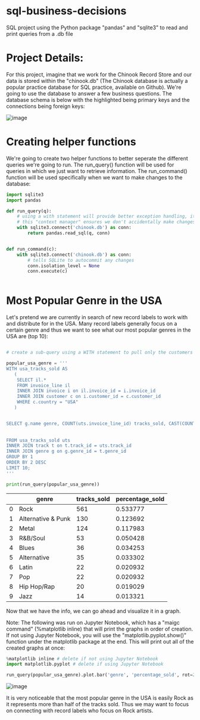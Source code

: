# sql-business-decisions
SQL project using the Python package "pandas" and "sqlite3" to read and print queries from a .db file

# Project Details:
For this project, imagine that we work for the Chinook Record Store and our data is stored within the "chinook.db" (The Chinook database is actually a popular practice database for SQL practice, available on Github). We're going to use the database to answer a few business questions. The database schema is below with the highlighted being primary keys and the connections being foreign keys:

![image](https://user-images.githubusercontent.com/57373723/68708541-cb035980-0548-11ea-8594-cd28770acb46.png)


# Creating helper functions

We're going to create two helper functions to better seperate the different queries we're going to run. The run_query() function will be used for queries in which we just want to retrieve information. The run_command() function will be used specifically when we want to make changes to the database:
```python
import sqlite3
import pandas

def run_query(q):
    # using a with statement will provide better exception handling, it also automatically closes the file.
    # this "context manager" ensures we don't accidentally make changes to the database if one of our queries has an error
    with sqlite3.connect('chinook.db') as conn:
        return pandas.read_sql(q, conn)


def run_command(c):
    with sqlite3.connect('chinook.db') as conn:
        # tells SQLite to autocommit any changes
        conn.isolation_level = None
        conn.execute(c)
        
```

#  Most Popular Genre in the USA

Let's pretend we are currently in search of new record labels to work with and distribute for in the USA. Many record labels generally focus on a certain genre and thus we want to see what our most popular genres in the USA are (top 10):

```python

# create a sub-query using a WITH statement to pull only the customers in the USA

popular_usa_genre = '''
WITH usa_tracks_sold AS
   (
    SELECT il.*
    FROM invoice_line il
    INNER JOIN invoice i on il.invoice_id = i.invoice_id
    INNER JOIN customer c on i.customer_id = c.customer_id
    WHERE c.country = "USA"
   )


SELECT g.name genre, COUNT(uts.invoice_line_id) tracks_sold, CAST(COUNT(uts.invoice_line_id) AS FLOAT) / (SELECT COUNT(*)
                                                                                                      FROM usa_tracks_sold
                                                                                                       ) percentage_sold
FROM usa_tracks_sold uts
INNER JOIN track t on t.track_id = uts.track_id
INNER JOIN genre g on g.genre_id = t.genre_id
GROUP BY 1
ORDER BY 2 DESC
LIMIT 10;
'''

print(run_query(popular_usa_genre))
```

| |               genre|  tracks_sold|  percentage_sold|
|---|------------------|-------------|-----------------|
|0|                Rock|          561|         0.533777|
|1|  Alternative & Punk|          130|         0.123692|
|2|               Metal|          124|         0.117983|
|3|            R&B/Soul|           53|         0.050428|
|4|               Blues|           36|         0.034253|
|5|         Alternative|           35|         0.033302|
|6|               Latin|           22|         0.020932|
|7|                 Pop|           22|         0.020932|
|8|         Hip Hop/Rap|           20|         0.019029|
|9|                Jazz|           14|         0.013321|

Now that we have the info, we can go ahead and visualize it in a graph.

Note: The following was run on Jupyter Notebook, which has a "maigc command" (%matplotlib inline) that will print the graphs in order of creation. If not using Jupyter Notebook, you will use the "matplotlib.pyplot.show()" function under the matplotlib package at the end. This will print out all of the created graphs at once:

```python
%matplotlib inline # delete if not using Jupyter Notebook
import matplotlib.pyplot # delete if using Jupyter Notebook

run_query(popular_usa_genre).plot.bar('genre', 'percentage_sold', rot=25) #rot is just rotating the x-axis titles to a 25 degree angle
```
![image](https://user-images.githubusercontent.com/57373723/68715033-f17bc180-0555-11ea-9fde-1be083182c89.png)

It is very noticeable that the most popular genre in the USA is easily Rock as it represents more than half of the tracks sold. Thus we may want to focus on connecting with record labels who focus on Rock artists.


